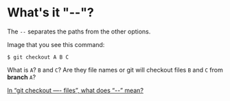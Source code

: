# What's it "--"?

The `--` separates the paths from the other options.

Image that you see this command:

```
$ git checkout A B C
```

What is `A`? `B` and `C`? Are they file names or git will checkout files `B` and `C` from **branch** `A`?

[In “git checkout —- files”, what does “--” mean?](https://stackoverflow.com/a/2531228/2374209)